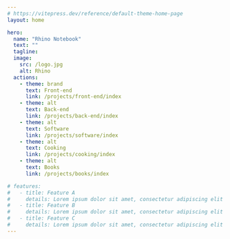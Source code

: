 ```yaml
---
# https://vitepress.dev/reference/default-theme-home-page
layout: home

hero:
  name: "Rhino Notebook"
  text: ""
  tagline:
  image:
    src: /logo.jpg
    alt: Rhino
  actions:
    - theme: brand
      text: Front-end
      link: /projects/front-end/index
    - theme: alt
      text: Back-end
      link: /projects/back-end/index
    - theme: alt
      text: Software
      link: /projects/software/index
    - theme: alt
      text: Cooking
      link: /projects/cooking/index
    - theme: alt
      text: Books
      link: /projects/books/index

# features:
#   - title: Feature A
#     details: Lorem ipsum dolor sit amet, consectetur adipiscing elit
#   - title: Feature B
#     details: Lorem ipsum dolor sit amet, consectetur adipiscing elit
#   - title: Feature C
#     details: Lorem ipsum dolor sit amet, consectetur adipiscing elit
---
```


